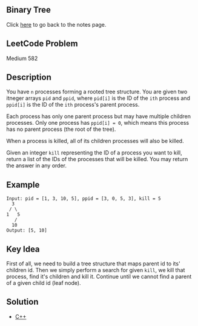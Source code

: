 ## Binary Tree
Click [here](../notes.md) to go back to the notes page.

## LeetCode Problem
Medium 582

## Description
You have `n` processes forming a rooted tree structure. You are given two itneger arrays `pid` and `ppid`, where `pid[i]` is the ID of the `ith` process and `ppid[i]` is the ID of the `ith` process's parent process.

Each process has only one parent process but may have multiple children processes. Only one process has `ppid[i] = 0`, which means this process has no parent process (the root of the tree).

When a process is killed, all of its children processes will also be killed.

Given an integer `kill` representing the ID of a process you want to kill, return a list of the IDs of the processes that will be killed. You may return the answer in any order.

## Example
```
Input: pid = [1, 3, 10, 5], ppid = [3, 0, 5, 3], kill = 5
  3
 / \
1   5
   /
  10
Output: [5, 10]
```

## Key Idea
First of all, we need to build a tree structure that maps parent id to its' children id. Then we simply perform a search for given `kill`, we kill that process, find it's children and kill it. Continue until we cannot find a parent of a given child id (leaf node).

## Solution
- [C++](solution.cpp)